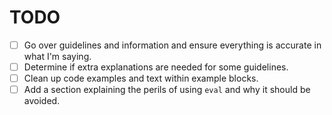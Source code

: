 # TODO

- [ ] Go over guidelines and information and ensure everything is accurate in what I'm saying.
- [ ] Determine if extra explanations are needed for some guidelines.
- [ ] Clean up code examples and text within example blocks.
- [ ] Add a section explaining the perils of using `eval` and why it should be avoided.
